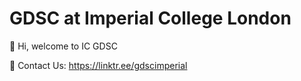 # GDSC at Imperial College London

👋 Hi, welcome to IC GDSC

💬 Contact Us: https://linktr.ee/gdscimperial
